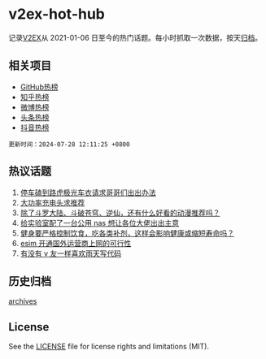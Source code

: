 # v2ex-hot-hub

 记录[V2EX](https://www.v2ex.com/)从 2021-01-06 日至今的热门话题。每小时抓取一次数据，按天[归档](archives)。
 
 ## 相关项目

- [GitHub热榜](https://github.com/lonnyzhang423/github-hot-hub)
- [知乎热榜](https://github.com/lonnyzhang423/zhihu-hot-hub)
- [微博热榜](https://github.com/lonnyzhang423/weibo-hot-hub)
- [头条热榜](https://github.com/lonnyzhang423/toutiao-hot-hub)
- [抖音热榜](https://github.com/lonnyzhang423/douyin-hot-hub)


 `更新时间：2024-07-28 12:11:25 +0800`

## 热议话题

1. [停车磕到路虎极光车衣请求哥哥们出出办法](https://www.v2ex.com/t/1060535)
1. [大功率充电头求推荐](https://www.v2ex.com/t/1060510)
1. [除了斗罗大陆、斗破苍穹、逆仙，还有什么好看的动漫推荐吗？](https://www.v2ex.com/t/1060606)
1. [给实验室配了一台公用 nas 想让各位大佬出出主意](https://www.v2ex.com/t/1060574)
1. [健身要严格控制饮食，吃各类补剂，这样会影响健康或缩短寿命吗？](https://www.v2ex.com/t/1060517)
1. [esim 开通国外运营商上网的可行性](https://www.v2ex.com/t/1060505)
1. [有没有 v 友一样喜欢雨天写代码](https://www.v2ex.com/t/1060515)

## 历史归档

[archives](archives)

## License

See the [LICENSE](LICENSE) file for license rights and limitations (MIT).
